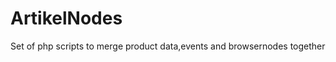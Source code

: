 ArtikelNodes
============

Set of php scripts to merge product data,events and browsernodes together
